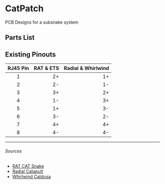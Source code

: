 # CatPatch
PCB Designs for a subsnake system






## Parts List

## Existing Pinouts
| RJ45 Pin | RAT & ETS | Radial & Whirlwind |
| :---: | ---------: | ------: |
|   1 | 2+ | 1+ |
|   2 | 2- | 1- |
|   3 | 3+ | 2+ |
|   4 | 1- | 3+ |
|   5 | 1+ | 3- |
|   6 | 3- | 2- |
|   7 | 4+ | 4+ |
|   8 | 4- | 4- |
---
###### Sources
* [RAT CAT Snake](http://www.ratsoundsales.com/mm5/pdf/etherCON_wiring_diagram.pdf)
* [Radial Catapult](http://www.radialeng.com/pdfs/Catapult-userguide.pdf)
* [Whirlwind Catdusa](http://whirlwindusa.com/media/uploads/catdusa_manual.pdf)
